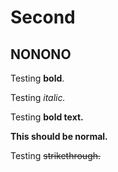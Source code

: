 # Second

## NONONO

Testing **bold**.

Testing _italic._

Testing **bold text.**

**This should be normal.**

Testing ~~strikethrough.~~

